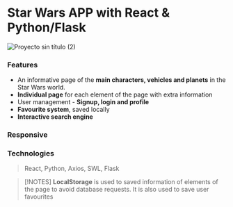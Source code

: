 # Star Wars APP with React & Python/Flask

![Proyecto sin título (2)](https://github.com/robmab/SW_React_Python/assets/56076087/ca27b606-39f8-4cde-b846-5e7fd7bfc409)

### Features
- An informative page of the **main characters, vehicles and planets** in the Star Wars world.
- **Individual page** for each element of the page with extra information
- User management - **Signup, login and profile**
- **Favourite system**, saved locally
- **Interactive search engine**

### Responsive


### Technologies

> React, Python, Axios, SWL, Flask

>[!NOTES]
> **LocalStorage** is used to saved information of elements of the page to avoid database requests. It is also used to save user favourites
